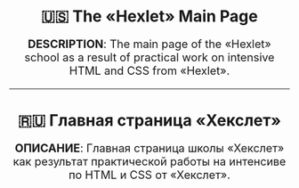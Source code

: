<h1 align="center">🇺🇸 <a style="text-decoration: none;" href="https://kacivan.github.io/Hexlet-Main-Page/">The
        &laquo;Hexlet&raquo; Main Page</a></h1>
<p align="center" style="font-size: 20px;"><b>DESCRIPTION</b>: The main page of&nbsp;the &laquo;Hexlet&raquo; school
    as&nbsp;a&nbsp;result of
    practical work on&nbsp;intensive HTML and CSS from &laquo;Hexlet&raquo;.</p>
<hr>
<h1 align="center">🇷🇺 <a style="text-decoration: none;" href="https://kacivan.github.io/Hexlet-Main-Page/">Главная
        страница &laquo;Хекслет&raquo;</a></h1>
<p align="center" style="font-size: 20px;"><b>ОПИСАНИЕ</b>: Главная страница школы &laquo;Хекслет&raquo; как результат
    практической
    работы на&nbsp;интенсиве по&nbsp;HTML и&nbsp;CSS от&nbsp;&laquo;Хекслет&raquo;.</p>
